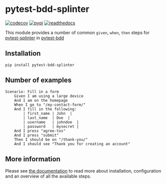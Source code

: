 # pytest-bdd-splinter

<!-- start-no-pypi -->
[![codecov](https://codecov.io/gh/labd/pytest-bdd-splinter/branch/master/graph/badge.svg)](https://codecov.io/gh/labd/pytest-bdd-splinter)
[![pypi](https://img.shields.io/pypi/v/pytest-bdd-splinter.svg)](https://pypi.python.org/pypi/pytest-bdd-splinter/)
[![readthedocs](https://readthedocs.org/projects/pytest-bdd-splinter/badge/)](https://pytest-bdd-splinter.readthedocs.io/en/latest/)
<!-- end-no-pypi -->

This module provides a number of common `given`, `when`, `then` steps for
[pytest-splinter](https://github.com/pytest-dev/pytest-splinter) in
[pytest-bdd](https://github.com/pytest-dev/pytest-bdd)

## Installation

```shell
pip install pytest-bdd-splinter
```

## Number of examples
```gherkin
Scenario: Fill in a form
    Given I am using a large device
    And I am on the homepage
    When I go to "/my-contact-form/"
    And I fill in the following:
        | first_name | John  |
        | last_name  | Doe  |
        | username   | johndoe  |
        | password   | mysecret |
    And I press "agree-tos"
    And I press "submit"
    Then I should be on "/thank-you/"
    And I should see "Thank you for creating an account"
```

## More information
Please see [the documentation](https://pytest-bdd-splinter.readthedocs.io/en/latest/)
to read more about installation, configuration and an overview of all the
available steps.
